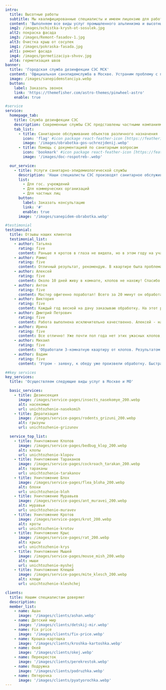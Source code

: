```yaml
---
intro:
  title: Высотные работы
  subtitle: Мы квалифицированные специалисты и имеем лицензию для работ на высоте.
  content: 'Выполняем все виды услуг промышленного альпинизма и высотных работ:'
  img2: /images/ochistka-krysh-ot-sosulek.jpg
  alt2: покраска фасада
  img3: /images/Remont-fasadov-1.jpg
  alt3: Очистка крыш от сосулек
  img1: /images/pokraska-fasada.jpg
  alt1: ремонт фасада
  img4: /images/germetizaciya-shvov.jpg
  alt4: герметизация швов
banner:
  title: 'Городская служба дезинфекции СЭС МСК'
  content: 'Официальная санэпидемслужба в Москве. Устраним проблему с первого раза и гарантированно избавим от вредителей'
  image: /images/sanepidemstanciya.webp
  button:
    label: Заказать звонок
    link: 'https://themefisher.com/astro-themes/pinwheel-astro'
    enable: true

#service
service:
  homepage_tab:
    title: Служба дезинфекции СЭС
    description: Современные службы СЭС представлены частными компаниями и физическими лицами, осуществляющими санитарные услуги. Основные функции включают оценку санитарного состояния объектов и борьбу с вредителями.
    tab_list:
      - title: Санитарное обслуживание объектов различного назначения
        icon: 'flag' #icon package react-feather-icon [https://feathericons.com/]
        image: '/images/obrabotka-gos-uchrezjdenij.webp'
      - title: Помощь с документацией по санитарным вопросам
        icon: 'bookmark' #icon package react-feather-icon [https://feathericons.com/]
        image: '/images/doc-rospotreb-.webp'

  our_service:
    - title: Услуги санитарно-эпидемиологической службы
      description: 'Наши специалисты СЭС производят санитарное обслуживание объектов различного назначения.'
      list:
        - Для гос. учреждений
        - Для коммерческих организаций
        - Для частных лиц
      button:
        label: Заказать консультацию
        link: '#'
        enable: true
      image: '/images/sanepidem-obrabotka.webp'

#testimonial
testimonial:
  title: Отзывы наших клиентов
  testimonial_list:
    - author: Татьяна
      rating: five
      content: Раньше я кротов в глаза не видела, но в этом году на участке появились земляные бугры. Сюда обратились, чтобы проконсультироваться и в итоге вызвали специалиста, который довольно быстро приехал и решил "вопрос"
    - author: Рамис
      rating: five
      content: Отличный результат, рекомендую. В квартире была проблема с тараканами, но после первой обработки они исчезли. Обрабатывали голячим туманом.
    - author: Алексей
      rating: five
      content: Около 10 дней живу в комнате, клопов не нахожу! Спасибо большое за работу! Надеюсь, по этому поводу больше не встретимся, а просто увидеться - с удовольствием✌️🤝
    - author: Антон
      rating: five
      content: Мастер офигенно поработал! Всего за 20 минут он обработал квартиру, а через два часа кладбище тараканов у нас на кухне! Сегодня, после его магии, валяются трупики повсюду. Гена просто красавчик, дал инструкции и даже помог оттащить диван на балкон. Вообщем, рекомендую! 👍
    - author: Виктория
      rating: five
      content: Каждый год весной на дачу заказываю обработку. На этот раз решили рискнуть и позвонить сюда - не прогадали! Так быстро и за такие деньги всё сделали, что мы в шоке (точнее, я приятно удивлена). Поэтому, рекомендую категорически!
    - author: Дмитрий Петрович
      rating: five
      content: Работа выполнена исключительно качественно. Алексей - настоящий профессионал и приятный человек. Он не только эффективно провел обработку, но также подробно пояснил, какие шаги следует предпринять после завершения процесса. Мы искренне благодарны
    - author: Ирина
      rating: five
      content: Все отлично! Уже почти пол года нет этих ужасных клопов,советую всем
    - author: Михаил
      rating: five
      content: 'Обработали 3-комнатную квартиру от клопов. Результатом довольны: уже на следующий день никто не кусал, спали спокойно. Спасибо.'
    - author: Вадим
      rating: five
      content: 'Утром - заявку, к обеду уже произвели обработку. Быстрая! Получили четкие инструкции, что делать после обработки. Теперь кровососы не достают.'

##key services
key_services:
  title: 'Осуществляем следующие виды услуг в Москве и МО'

  basic_services:
    - title: Дезинсекция
      image: /images/service-pages/insects_nasekomye_200.webp
      alt: насекомые
      url: unichtozhenie-nasekomih
    - title: Дератизация
      image: /images/service-pages/rodents_grizuni_200.webp
      alt: грызуны
      url: unichtozhenie-grizunov

  service_top_list:
    - title: Уничтожение Клопов
      image: /images/service-pages/bedbug_klop_200.webp
      alt: клопы
      url: unichtozhenie-klopov
    - title: Уничтожение Тараканов
      image: /images/service-pages/cockroach_tarakan_200.webp
      alt: тараканы
      url: unichtozhenie-tarakanov
    - title: Уничтожение Блох
      image: /images/service-pages/flea_bloha_200.webp
      alt: блохи
      url: unichtozhenie-bloh
    - title: Уничтожение Муравьев
      image: /images/service-pages/ant_muravei_200.webp
      alt: муравьи
      url: unichtozhenie-muravev
    - title: Уничтожение Кротов
      image: /images/service-pages/krot_200.webp
      alt: кроты
      url: unichtozhenie-krotov
    - title: Уничтожение Крыс
      image: /images/service-pages/rat_200.webp
      alt: крысы
      url: unichtozhenie-krys
    - title: Уничтожение Мышей
      image: /images/service-pages/mouse_mish_200.webp
      alt: мыши
      url: unichtozhenie-myshej
    - title: Уничтожение Клещей
      image: /images/service-pages/mite_klesch_200.webp
      alt: клещи
      url: unichtozhenie-kleshchej

clients:
  title: Нашим специалистам доверяют
  description:
  member_list:
    - name: Ашан
      image: '/images/clients/ashan.webp'
    - name: Детский мир
      image: '/images/clients/detskij-mir.webp'
    - name: Fix price
      image: '/images/clients/fix-price.webp'
    - name: Крошка-картошка
      image: '/images/clients/kroshka-kartoshka.webp'
    - name: Окей
      image: '/images/clients/okej.webp'
    - name: Перекресток
      image: '/images/clients/perekrestok.webp'
    - name: Подружка
      image: '/images/clients/podruzhka.webp'
    - name: Пятерочка
      image: '/images/clients/pyatyorochka.webp'
---
```

